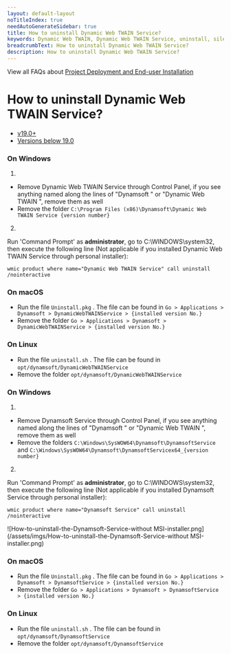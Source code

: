 ```yaml
---
layout: default-layout
noTitleIndex: true
needAutoGenerateSidebar: true
title: How to uninstall Dynamic Web TWAIN Service?
keywords: Dynamic Web TWAIN, Dynamic Web TWAIN Service, uninstall, silently
breadcrumbText: How to uninstall Dynamic Web TWAIN Service?
description: How to uninstall Dynamic Web TWAIN Service?
---
```


View all FAQs about [Project Deployment and End-user Installation](
https://www.dynamsoft.com/web-twain/docs/faq/#project-deployment-and-end-user-installation)

# How to uninstall Dynamic Web TWAIN Service?

<div class="multi-panel-switching-prefix"></div>

- [v19.0+](#19plus)
- [Versions below 19.0](#19min)

<div class="multi-panel-start"></div>

### On Windows

1. 
* Remove Dynamic Web TWAIN Service through Control Panel, if you see anything named along the lines of "Dynamsoft " or "Dynamic Web TWAIN ", remove them as well
* Remove the folder `C:\Program Files (x86)\Dynamsoft\Dynamic Web TWAIN Service {version number}`

2. 
Run 'Command Prompt' as **administrator**, go to C:\WINDOWS\system32, then execute the following line (Not applicable if you installed Dynamic Web TWAIN Service through personal installer):

``` shell
wmic product where name="Dynamic Web TWAIN Service" call uninstall /nointeractive
```

### On macOS

* Run the file `Uninstall.pkg` . The file can be found in `Go > Applications > Dynamsoft > DynamicWebTWAINService > {installed version No.}`
* Remove the folder `Go > Applications > Dynamsoft > DynamicWebTWAINService > {installed version No.}`

### On Linux

* Run the file `uninstall.sh` . The file can be found in `opt/dynamsoft/DynamicWebTWAINService`
* Remove the folder `opt/dynamsoft/DynamicWebTWAINService`

<div class="multi-panel-end"></div>

<div class="multi-panel-start"></div>

### On Windows

1. 
* Remove Dynamsoft Service through Control Panel, if you see anything named along the lines of "Dynamsoft " or "Dynamic Web TWAIN ", remove them as well
* Remove the folders `C:\Windows\SysWOW64\Dynamsoft\DynamsoftService` and `C:\Windows\SysWOW64\Dynamsoft\DynamsoftServicex64_{version number}`

2. 
Run 'Command Prompt' as **administrator**, go to C:\WINDOWS\system32, then execute the following line (Not applicable if you installed Dynamsoft Service through personal installer):

``` shell
wmic product where name="Dynamsoft Service" call uninstall /nointeractive
```

![How-to-uninstall-the-Dynamsoft-Service-without MSI-installer.png](/assets/imgs/How-to-uninstall-the-Dynamsoft-Service-without MSI-installer.png)

### On macOS

* Run the file `Uninstall.pkg` . The file can be found in `Go > Applications > Dynamsoft > DynamsoftService > {installed version No.}`
* Remove the folder `Go > Applications > Dynamsoft > DynamsoftService > {installed version No.}`

### On Linux

* Run the file `uninstall.sh` . The file can be found in `opt/dynamsoft/DynamsoftService`
* Remove the folder `opt/dynamsoft/DynamsoftService`

<div class="multi-panel-end"></div>

<div class="multi-panel-switching-end"></div>